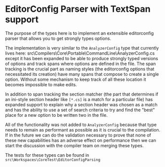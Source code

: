 ﻿# EditorConfig Parser with TextSpan support

The purpose of the types here is to implement an extensible editorconfig parser that allows you to get strongly types options.

The implementation is very similar to the `AnalyzerConfig` type that currently lives here: src\Compilers\Core\Portable\CommandLine\AnalyzerConfig.cs except it has been expanded to be able to produce strongly typed versions of options and track spans where options are defined in the file.
The span tracking is the crucial part as naming styles (the editorconfig options that necessitated its creation) have many spans that compose to create a single option. Without some mechanism to keep track of all these location it becomes impossible to make edits.

In addition to span tracking the section matcher (the part that determines if an ini-style section header like `[*.cs]` is a match for a particular file) has expanded support to explain why a section header was chosen as a match and has the ability to use a set of search criteria to try and find the "best" place for a new option to be written two in the file.

All of the functionality was not added to `AnalyzerConfig` because that type needs to remain as performant as possible as it is crucial to the compilation. If in the future we can do the validation necessary to prove that none of these new capabilities has an adverse effect on performance then we can start the discussion with the compiler team on merging these types.

The tests for these types can be found in `src\Workspaces\CoreTest\EditorConfigParsing`

